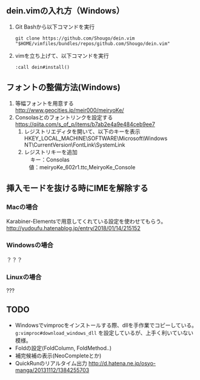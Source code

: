 ## dein.vimの入れ方（Windows）
1. Git Bashから以下コマンドを実行
   ```
   git clone https://github.com/Shougo/dein.vim "$HOME/vimfiles/bundles/repos/github.com/Shougo/dein.vim"
   ```
1. vimを立ち上げて、以下コマンドを実行
   ```
   :call dein#install()
   ```

## フォントの整備方法(Windows)
1. 等幅フォントを用意する  
   http://www.geocities.jp/meir000/meiryoKe/
1. Consolasとのフォントリンクを設定する  
   https://qiita.com/s_of_p/items/b7ab2e4a9e484ceb9ee7
   1. レジストリエディタを開いて、以下のキーを表示  
      HKEY_LOCAL_MACHINE\SOFTWARE\Microsoft\Windows NT\CurrentVersion\FontLink\SystemLink  
   1. レジストリキーを追加  
      キー：Consolas  
      値：meiryoKe_602r1.ttc,MeiryoKe_Console

## 挿入モードを抜ける時にIMEを解除する
### Macの場合
Karabiner-Elementsで用意してくれている設定を使わせてもらう。  
http://yudoufu.hatenablog.jp/entry/2018/01/14/215152
### Windowsの場合
？？？
### Linuxの場合
???

## TODO
* Windowsでvimprocをインストールする際、dllを手作業でコピーしている。  
  `g:vimproc#download_windows_dll` を設定しているが、上手く利いていない模様。
* Foldの設定(FoldColumn, FoldMethod..)
* 補完候補の表示(NeoCompleteとか)
* QuickRunのリアルタイム出力
  http://d.hatena.ne.jp/osyo-manga/20131112/1384255703
